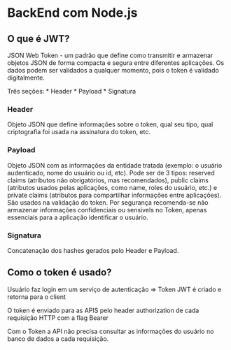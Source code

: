 # BackEnd com Node.js

## O que é JWT?
JSON Web Token - um padrão que define como transmitir e armazenar objetos JSON de forma compacta e segura entre diferentes aplicações. 
Os dados podem ser validados a qualquer momento, pois o token é validado digitalmente. 

Três seções:
    * Header
    * Payload 
    * Signatura

### Header
Objeto JSON que define informações sobre o token, qual seu tipo, qual criptografia foi usada na assinatura do token, etc. 

### Payload
Objeto JSON com as informações da entidade tratada (exemplo: o usuário audenticado, nome do usuário ou id, etc).
Pode ser de 3 tipos: reserved claims (atributos não obrigatórios, mas recomendados), public claims (atributos usados pelas aplicações, como name, roles do usuário, etc.) e private claims (atributos para compartilhar informações entre aplicações). 
São usados na validação do token. 
Por segurança recomenda-se não armazenar informações confidenciais ou sensívels no Token, apenas essenciais para a aplicação identificar o usuário.

### Signatura
Concatenação dos hashes gerados pelo Header e Payload. 

## Como o token é usado?

Usuário faz login em um serviço de autenticação => Token JWT é criado e retorna para o client

O token é enviado para as APIS pelo header authorization de cada requisição HTTP com a flag Bearer

Com o Token a API não precisa consultar as informações do usuário no banco de dados a cada requisição.

